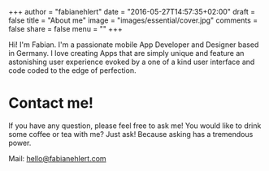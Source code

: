 +++
author = "fabianehlert"
date = "2016-05-27T14:57:35+02:00"
draft = false
title = "About me"
image = "images/essential/cover.jpg"
comments = false
share = false
menu = ""
+++

Hi! I'm Fabian. I'm a passionate mobile App Developer and Designer based in Germany.
I love creating Apps that are simply unique and feature an astonishing user experience evoked by a one of a kind user interface and code coded to the edge of perfection.

# Contact me!
If you have any question, please feel free to ask me! You would like to drink some coffee or tea with me? Just ask! Because asking has a tremendous power.

Mail: [hello@fabianehlert.com](mailto:hello@fabianehlert.com)
